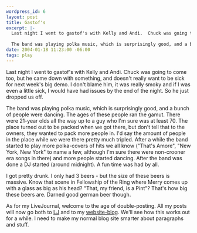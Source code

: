 ```yaml
--- 
wordpress_id: 6
layout: post
title: Gastof's
excerpt: |-
  Last night I went to gastof's with Kelly and Andi.  Chuck was going to come too, but he came down with something, and doesn't really want to be sick for next week's big demo.  I don't blame him, it was really smoky and if I was even a little sick, I would have had issues by the end of the night.  So he just dropped us off.
  
  The band was playing polka music, which is surprisingly good, and a bunch of people were dancing.  The ages of these people ran the gamut.  There were 21-year olds all the way up to a guy who I'm sure was at least 70.
date: 2004-01-18 11:23:00 -06:00
tags: play
---
```

Last night I went to gastof's with Kelly and Andi.  Chuck was going to come too, but he came down with something, and doesn't really want to be sick for next week's big demo.  I don't blame him, it was really smoky and if I was even a little sick, I would have had issues by the end of the night.  So he just dropped us off.

The band was playing polka music, which is surprisingly good, and a bunch of people were dancing.  The ages of these people ran the gamut.  There were 21-year olds all the way up to a guy who I'm sure was at least 70.  The place turned out to be packed when we got there, but don't tell that to the owners, they wanted to pack more people in.  I'd say the amount of people in the place while we were there pretty much tripled.  After a while the band started to play more polka-covers of hits we all know ("That's Amore", "New York, New York" to name a few, although I'm sure there were non-crooner era songs in there) and more people started dancing.  After the band was done a DJ started (around midnight).  A fun time was had by all.

I got pretty drunk.  I only had 3 beers - but the size of these beers is massive.  Know that scene in Fellowship of the Ring where Merry comes up with a glass as big as his head? "That, my friend, is a Pint"?  That's how big these beers are.  Darned good german beer though.

As for my LiveJournal, welcome to the age of double-posting.  All my posts will now go both to <a href="http://www.livejournal.com/users/jamuraa/">LJ</a> and to my <a href="http://www.base0.net/">website-blog</a>.  We'll see how this works out for a while.  I need to make my normal blog site smarter about paragraphs and stuff.
